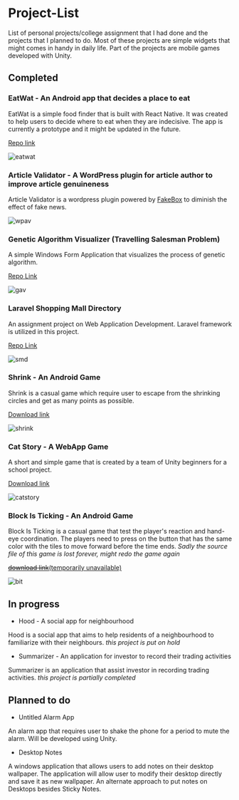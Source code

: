 # Project-List
List of personal projects/college assignment that I had done and the projects that I planned to do. Most of these projects are simple widgets that might comes in handy in daily life. Part of the projects are mobile games developed with Unity.

## Completed
### EatWat - An Android app that decides a place to eat

EatWat is a simple food finder that is built with React Native. It was created to help users to decide where to eat when they are indecisive. The app is currently a prototype and it might be updated in the future.

[Repo link](https://github.com/mevCJ/EatWat-React-Native)

![eatwat](https://github.com/mevCJ/Project-List/blob/master/screenshots/eatwat.jpg "eatwat")

### Article Validator - A WordPress plugin for article author to improve article genuineness

Article Validator is a wordpress plugin powered by [FakeBox](https://machinebox.io/docs/fakebox) to diminish the effect of fake news.

![wpav](https://github.com/mevCJ/Project-List/blob/master/screenshots/wp_article_validator.jpg)

### Genetic Algorithm Visualizer (Travelling Salesman Problem)

A simple Windows Form Application that visualizes the process of genetic algorithm.

[Repo Link](https://github.com/mevCJ/Genetic-Algorithm-Visualizer)

![gav](https://github.com/mevCJ/Genetic-Algorithm-Visualizer/blob/master/Graph_t/Ss.png)

### Laravel Shopping Mall Directory

An assignment project on Web Application Development. Laravel framework is utilized in this project. 

[Repo Link](https://github.com/mevCJ/Shopping-Mall-Directory)

![smd](https://raw.githubusercontent.com/mevCJ/Shopping-Mall-Directory/master/screenshot.jpg)

### Shrink - An Android Game

Shrink is a casual game which require user to escape from the shrinking circles and get as many points as possible.

[Download link](https://play.google.com/store/apps/details?id=com.monoman.Shrink)

![shrink](https://github.com/mevCJ/Project-List/blob/master/screenshots/shrink.png "shrink")

### Cat Story - A WebApp Game

A short and simple game that is created by a team of Unity beginners for a school project.

[Download link](https://gamejolt.com/games/catStory/364937)

![catstory](https://github.com/mevCJ/Project-List/blob/master/screenshots/catstory.jpg)

### Block Is Ticking - An Android Game

Block Is Ticking is a casual game that test the player's reaction and hand-eye coordination. The players need to press on the button that has the same color with the tiles to move forward before the time ends. *Sadly the source file of this game is lost forever, might redo the game again*

[~~download link~~(temporarily unavailable)](https://play.google.com/store/apps/details?id=com.monoman.blockIsTicking)

![bit](https://github.com/mevCJ/Project-List/blob/master/screenshots/bit.jpg "screenshot")

## In progress
* Hood - A social app for neighbourhood

Hood is a social app that aims to help residents of a neighbourhood to familiarize with their neighbours. *this project is put on hold*

* Summarizer - An application for investor to record their trading activities

Summarizer is an application that assist investor in recording trading activities. *this project is partially completed*

## Planned to do
* Untitled Alarm App

An alarm app that requires user to shake the phone for a period to mute the alarm. Will be developed using Unity.

* Desktop Notes

A windows application that allows users to add notes on their desktop wallpaper. The application will allow user to modify their desktop directly and save it as new wallpaper. An alternate approach to put notes on Desktops besides Sticky Notes.
